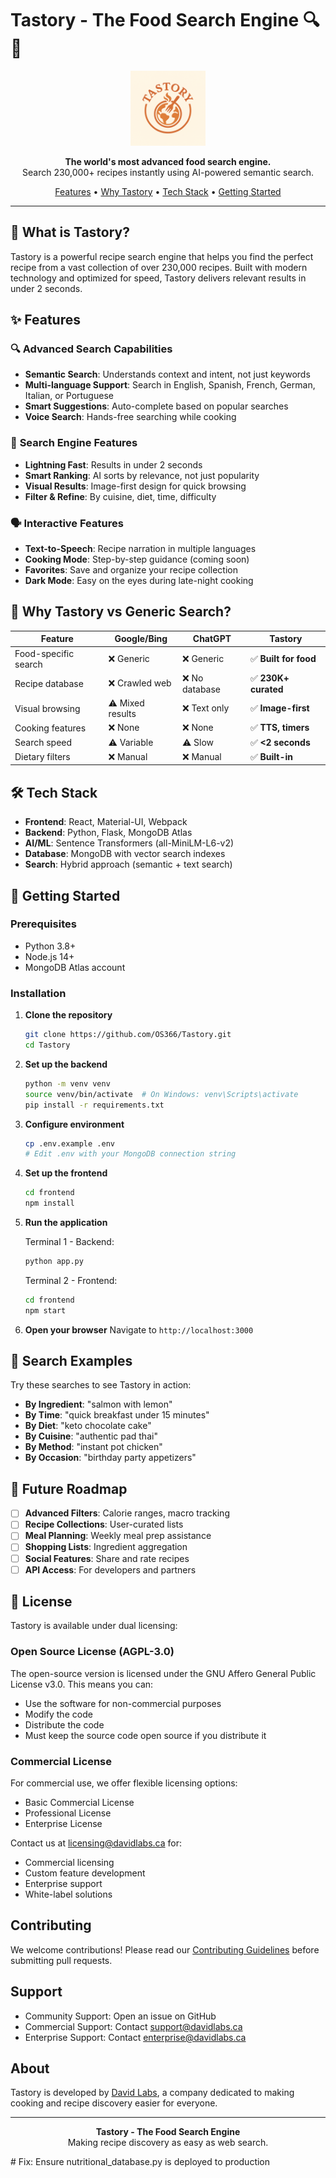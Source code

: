# Tastory - The Food Search Engine 🔍🍳

<p align="center">
  <img src="frontend/public/images/logo.png" alt="Tastory Logo" width="120">
</p>

<p align="center">
  <strong>The world's most advanced food search engine.</strong><br>
  Search 230,000+ recipes instantly using AI-powered semantic search.
</p>

<p align="center">
  <a href="#features">Features</a> •
  <a href="#why-tastory">Why Tastory</a> •
  <a href="#tech-stack">Tech Stack</a> •
  <a href="#getting-started">Getting Started</a>
</p>

---

## 🚀 What is Tastory?

Tastory is a powerful recipe search engine that helps you find the perfect recipe from a vast collection of over 230,000 recipes. Built with modern technology and optimized for speed, Tastory delivers relevant results in under 2 seconds.

## ✨ Features

### 🔍 **Advanced Search Capabilities**

- **Semantic Search**: Understands context and intent, not just keywords
- **Multi-language Support**: Search in English, Spanish, French, German, Italian, or Portuguese
- **Smart Suggestions**: Auto-complete based on popular searches
- **Voice Search**: Hands-free searching while cooking

### 🎯 **Search Engine Features**

- **Lightning Fast**: Results in under 2 seconds
- **Smart Ranking**: AI sorts by relevance, not just popularity
- **Visual Results**: Image-first design for quick browsing
- **Filter & Refine**: By cuisine, diet, time, difficulty

### 🗣️ **Interactive Features**

- **Text-to-Speech**: Recipe narration in multiple languages
- **Cooking Mode**: Step-by-step guidance (coming soon)
- **Favorites**: Save and organize your recipe collection
- **Dark Mode**: Easy on the eyes during late-night cooking

## 🤔 Why Tastory vs Generic Search?

| Feature              | Google/Bing      | ChatGPT        | **Tastory**           |
| -------------------- | ---------------- | -------------- | --------------------- |
| Food-specific search | ❌ Generic       | ❌ Generic     | ✅ **Built for food** |
| Recipe database      | ❌ Crawled web   | ❌ No database | ✅ **230K+ curated**  |
| Visual browsing      | ⚠️ Mixed results | ❌ Text only   | ✅ **Image-first**    |
| Cooking features     | ❌ None          | ❌ None        | ✅ **TTS, timers**    |
| Search speed         | ⚠️ Variable      | ⚠️ Slow        | ✅ **<2 seconds**     |
| Dietary filters      | ❌ Manual        | ❌ Manual      | ✅ **Built-in**       |

## 🛠️ Tech Stack

- **Frontend**: React, Material-UI, Webpack
- **Backend**: Python, Flask, MongoDB Atlas
- **AI/ML**: Sentence Transformers (all-MiniLM-L6-v2)
- **Database**: MongoDB with vector search indexes
- **Search**: Hybrid approach (semantic + text search)

## 🚦 Getting Started

### Prerequisites

- Python 3.8+
- Node.js 14+
- MongoDB Atlas account

### Installation

1. **Clone the repository**

   ```bash
   git clone https://github.com/OS366/Tastory.git
   cd Tastory
   ```

2. **Set up the backend**

   ```bash
   python -m venv venv
   source venv/bin/activate  # On Windows: venv\Scripts\activate
   pip install -r requirements.txt
   ```

3. **Configure environment**

   ```bash
   cp .env.example .env
   # Edit .env with your MongoDB connection string
   ```

4. **Set up the frontend**

   ```bash
   cd frontend
   npm install
   ```

5. **Run the application**

   Terminal 1 - Backend:

   ```bash
   python app.py
   ```

   Terminal 2 - Frontend:

   ```bash
   cd frontend
   npm start
   ```

6. **Open your browser**
   Navigate to `http://localhost:3000`

## 🎯 Search Examples

Try these searches to see Tastory in action:

- **By Ingredient**: "salmon with lemon"
- **By Time**: "quick breakfast under 15 minutes"
- **By Diet**: "keto chocolate cake"
- **By Cuisine**: "authentic pad thai"
- **By Method**: "instant pot chicken"
- **By Occasion**: "birthday party appetizers"

## 🔮 Future Roadmap

- [ ] **Advanced Filters**: Calorie ranges, macro tracking
- [ ] **Recipe Collections**: User-curated lists
- [ ] **Meal Planning**: Weekly meal prep assistance
- [ ] **Shopping Lists**: Ingredient aggregation
- [ ] **Social Features**: Share and rate recipes
- [ ] **API Access**: For developers and partners

## 📄 License

Tastory is available under dual licensing:

### Open Source License (AGPL-3.0)

The open-source version is licensed under the GNU Affero General Public License v3.0. This means you can:

- Use the software for non-commercial purposes
- Modify the code
- Distribute the code
- Must keep the source code open source if you distribute it

### Commercial License

For commercial use, we offer flexible licensing options:

- Basic Commercial License
- Professional License
- Enterprise License

Contact us at licensing@davidlabs.ca for:

- Commercial licensing
- Custom feature development
- Enterprise support
- White-label solutions

## Contributing

We welcome contributions! Please read our [Contributing Guidelines](CONTRIBUTING.md) before submitting pull requests.

## Support

- Community Support: Open an issue on GitHub
- Commercial Support: Contact support@davidlabs.ca
- Enterprise Support: Contact enterprise@davidlabs.ca

## About

Tastory is developed by [David Labs](https://www.davidlabs.ca), a company dedicated to making cooking and recipe discovery easier for everyone.

---

<p align="center">
  <strong>Tastory - The Food Search Engine</strong><br>
  Making recipe discovery as easy as web search.
</p>
# Fix: Ensure nutritional_database.py is deployed to production
